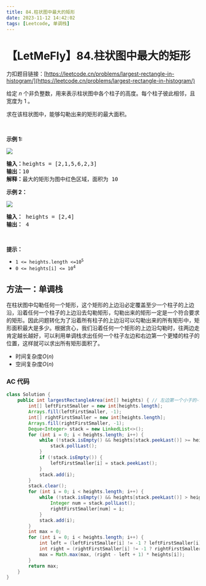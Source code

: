 ```yaml
---
title: 84.柱状图中最大的矩形
date: 2023-11-12 14:42:02
tags: [Leetcode, 单调栈]
---
```


# 【LetMeFly】84.柱状图中最大的矩形

力扣题目链接：[https://leetcode.cn/problems/largest-rectangle-in-histogram/](https://leetcode.cn/problems/largest-rectangle-in-histogram/)

<p>给定 <em>n</em> 个非负整数，用来表示柱状图中各个柱子的高度。每个柱子彼此相邻，且宽度为 1 。</p>

<p>求在该柱状图中，能够勾勒出来的矩形的最大面积。</p>

<p> </p>

<p><strong>示例 1:</strong></p>

<p><img src="https://assets.leetcode.com/uploads/2021/01/04/histogram.jpg" /></p>

<pre>
<strong>输入：</strong>heights = [2,1,5,6,2,3]
<strong>输出：</strong>10
<strong>解释：</strong>最大的矩形为图中红色区域，面积为 10
</pre>

<p><strong>示例 2：</strong></p>

<p><img src="https://assets.leetcode.com/uploads/2021/01/04/histogram-1.jpg" /></p>

<pre>
<strong>输入：</strong> heights = [2,4]
<b>输出：</b> 4</pre>

<p> </p>

<p><strong>提示：</strong></p>

<ul>
	<li><code>1 <= heights.length <=10<sup>5</sup></code></li>
	<li><code>0 <= heights[i] <= 10<sup>4</sup></code></li>
</ul>

## 方法一：单调栈

在柱状图中勾勒任何一个矩形，这个矩形的上边沿必定覆盖至少一个柱子的上边沿，沿着任何一个柱子的上边沿去勾勒矩形，勾勒出来的矩形一定是一个符合要求的矩形。因此问题转化为了沿着所有柱子的上边沿可以勾勒出来的所有矩形中，矩形面积最大是多少。根据贪心，我们沿着任何一个矩形的上边沿勾勒时，往两边走肯定越长越好，可以利用单调栈求出任何一个柱子左边和右边第一个更矮的柱子的位置，这样就可以求出所有矩形面积了。

- 时间复杂度$O(n)$
- 空间复杂度$O(n)$

### AC 代码

```java
class Solution {
    public int largestRectangleArea(int[] heights) { // 左边第一个小于的->严格递增，右边第一个小于的->非严格递增
        int[] leftFirstSmaller = new int[heights.length];
        Arrays.fill(leftFirstSmaller, -1);
        int[] rightFirstSmaller = new int[heights.length];
        Arrays.fill(rightFirstSmaller, -1);
        Deque<Integer> stack = new LinkedList<>();
        for (int i = 0; i < heights.length; i++) {
            while (!stack.isEmpty() && heights[stack.peekLast()] >= heights[i]) {
                stack.pollLast();
            }
            if (!stack.isEmpty()) {
                leftFirstSmaller[i] = stack.peekLast();
            }
            stack.add(i);
        }
        stack.clear();
        for (int i = 0; i < heights.length; i++) {
            while (!stack.isEmpty() && heights[stack.peekLast()] > heights[i]) {
                Integer num = stack.pollLast();
                rightFirstSmaller[num] = i;
            }
            stack.add(i);
        }
        int max = 0;
        for (int i = 0; i < heights.length; i++) {
            int left = (leftFirstSmaller[i] != -1 ? leftFirstSmaller[i] + 1 : 0);
            int right = (rightFirstSmaller[i] != -1 ? rightFirstSmaller[i] - 1 : heights.length - 1);
            max = Math.max(max, (right - left + 1) * heights[i]);
        }
        return max;
    }
}
```
